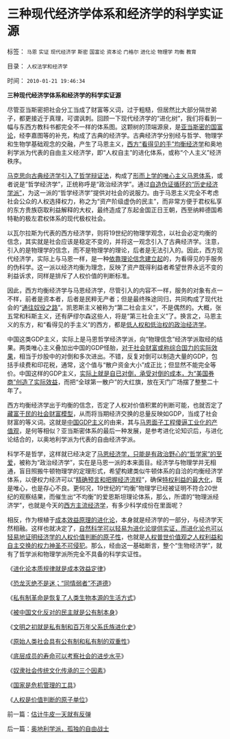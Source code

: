 # 三种现代经济学体系和经济学的科学实证源

标签： `马恩` `实证` `现代经济学` `斯密` `国富论` `资本论` `门格尔` `进化论` `物理学` `均衡` `教育` 

目录： `人权法学和经济学`

时间： `2010-01-21 19:46:34`

**三种现代经济学体系和经济学的科学实证源**

尽管亚当斯密把社会分工当成了财富等义词，过于粗糙，但居然比大部分隔世弟子，都更接近于真理，可谓讽刺。回顾一下现代经济学的“进化树”，我们将看到一幅与东西方教科书都完全不一样的体系图。这颗树的顶端源泉，是[亚当斯密的国富论](../../../2009/10/29/伟大的思想家亚当斯密的迷惑.md)，经李嘉图等的补充，构成了古典的经济学。古典经济学分别经与哲学、物理学和生物学基础观念的交融，产生了马恩主义，[西方“看得见的手”均衡经济学](../../../2008/6/16/欺凌客观经济规律总是适得其反.md)和奥地利学派为代表的自由主义经济学，即“人权自主”的进化体系，或称“个人主义”经济秩序。

[马克思向古典经济学引入了哲学辩证法](../../../2010/1/4/辩证法只是哲学意义上的个人信念.md)，构成了[形而上学的唯心主义马恩体系](../../../2009/12/29/历史经济学派与唯心的社会学.md)，或者说是“哲学经济学”，正统称呼是“政治经济学”。通过[自造伪证循环的“历史经济学派”](../../../2009/12/30/自造伪证循环的马恩“历史唯物主义”.md)，为这一派的“哲学经济学”提供对社会的说服力。由于马恩主义完全不考虑社会公众的人权选择权力，称之为“资产阶级虚伪的民主”，而非常方便于君权私享的东方贵族窃取利益解释的大权，最终造成了东起金国正日王朝，西至纳粹德国希特勒的极左君权体系的现代极权社会。

以瓦尔拉斯为代表的西方经济学，则将19世纪的物理学观念，以社会必定均衡的信念，其实就是社会应该是稳定不变的，并将这一观念引入了古典经济学。注意，引入的是物理学的信念，而不是物理学的理论，后者是无法引入的。因此，西方现代经济学，实际上与马恩一样，是一种[依靠理论信念建立起](../../../2009/12/14/和猪打架，和信念争论（不是信仰）.md)的，为看得见的手服务的伪科学。这一派以经济均衡为理念，反映了资产既得利益者希望世界永远不变的利益诉求，同样是排斥了人权价值的判断标准。

因此，西方均衡经济学与马恩经济学，尽管引入的内容不一样，服务的对象有点一不样，前者是资本者，后者是民粹无产者；但是最终殊途同归，共同构成了现代社会的“[通往奴役之路](../../../2009/7/23/哈耶克通向奴役之路富国强兵？.md)”。凯恩斯主义被称为“第二社会主义”，不是偶然的。大概，张五常和科斯主义，还有萨缪尔森这些人，将是“第三社会主义”了。换言之，马恩主义的东方，和“看得见的手主义”的西方，都是[低人权和低治权的政治经济学](../../../2009/10/29/低人权和低治权的等效性，慈善的消费性质.md)。

中国这类GDP主义，实际上是马恩哲学经济学派，向“物理信念”经济学派取经的结果。两类唯心主义叠加出中国的GDP怪胎，[对于社会财富或称综合国力的实际效果](../../../2009/12/18/为什么“大炮一响黄金万两”的战争GDP不能富国强兵.md)，相当于炒股中的对倒和多次进出。不错，反复对倒可以制造大量的GDP，包括手续费和印花税，通常，这个值与“散户资金大小”成正比；但显然不能完全等价。中国这样的GDP主义，[实际上就是自已对倒，承受对倒的成本，为“美国券商”创造了实际效益](../../../2009/12/28/追赶美国，或让中国越来越落后.md)，而把“全球第一散户”的大红旗，放在天门广场摆了整整二十年了。

西方均衡经济学出于均衡的信念，否定了人权对价值积累的判断可能，也就否定了[藏富于民的社会财富模型](../../../2009/12/1/藏富于民才能富国强兵的经济原理.md)，从而将当期经济交换的总量反映如GDP，当成了社会财富的等义词。这就是[中国GDP主义](../../../2009/12/18/市场经济是强制性的；GDP只有三条出路.md)的由来，其与[马恩面子工程傻逼工业化的产值观](../../../2009/8/2/工业化一定创造价值吗.md)，是何等相似？亚当斯密体系的最后一种发展，是参考进化论知识后，与进化论结合的，以奥地利学派为代表的自由经济学派。

科学不是哲学，这样就已经决定了[马恩经济学，只能是有政治野心的“哲学家”的至爱](../../../2009/5/9/人性本私！马列信仰和唯心主义的关系.md)，被称为“政治经济学”，实在是马恩一派的本来面目。经济学与物理学并无相通，盲目照搬牛顿物理学的定理形式，希望构建类似牛顿体系的自洽的均衡经济学体系，以便权力经济可以“[精确预言和把握经济流程](../../../2009/8/14/计划经济的致命之处.md)”，确保[特权利益的最大化](../../../2009/8/1/民粹口号，特权阶层利益最大化最隐蔽的方法.md)，既是唯心，也是存心不良。更何况，19世纪的“均衡”物理学已经被证明不符合20世纪的观察结果，而催生出“不均衡”的爱恩斯坦理论体系，那么，所谓的“物理派经济学”，也就是今天的[西方主流经济学](../../../2009/10/17/主流经济学家的选择性阉割.md)，有多少科学成份在里面呢？

相反，作为根植于[成本效益原理的进化论](../../../2010/1/15/进化论本质规律就是成本效益定律.md)，本身就是经济学的一部分，与经济学天然相融。这样也就决定了，[自然科学可以轻易为进化论提供实证，而进化论也可以轻易地证明经济学的人权价值判断的原子性](../../../2009/11/16/解释人权的自然科学和人权解释的经济学.md)，也就是[人权普世价值观之人权利益和自主交换的权力神圣不可侵犯](../../../2009/11/20/人权不可侵犯在于完整性要求.md)。那么，经由这一基础断言，整个“生物经济学”，就有了哲学派和物理学派所完全不具备的科学实证性。

《[进化论本质规律就是成本效益定律](../../../2010/1/15/进化论本质规律就是成本效益定律.md)》

《[恐龙灭绝不是迷；“同情弱者”不道德](../../../2010/1/18/恐龙灭绝不是迷；“同情弱者”不道德.md)》

《[私有制革命是恢复了人类生物本源的生活方式](../../../2010/1/18/私有制革命是恢复了人类生物本源的生活方式.md)》

《[被中国文化反对的民主就是公有制本身](../../../2010/1/18/被中国文化反对的民主就是公有制本身.md)》

《[文明之初就是私有制和百万年父系氏族进化史](../../../2010/1/19/文明之初就是百万年向个体私有制进化的历史.md)》

《[原始人类社会具有公有制和私有制的双重性](../../../2010/1/19/原始人类社会具有公有制和私有制的双重性.md)》

《[底层成员的寿命可以考察社会的进步水平](../../../2010/1/20/底层成员的寿命可以考察社会的进步水平.md)》

《[奴隶社会传统文化传承的三个因素](../../../2010/1/20/奴隶社会传统文化传承的三个因素.md)》

《[国家是危机管理的工具](../../../2010/1/21/国家是危机管理的工具.md)》

《[人权是价值判断的原子单位](../../../2010/1/21/人权是价值判断的原子单位.md)》



前一篇：[估计牛皮一天就有反弹](../../../2010/1/21/估计牛皮一天就有反弹.md)

后一篇：[奥地利学派，孤独的自由战士](../../../2010/1/21/奥地利学派，孤独的自由战士.md)